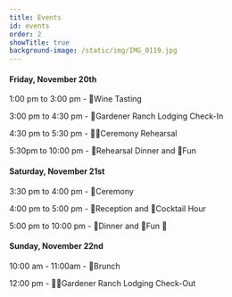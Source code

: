 ```yaml
---
title: Events
id: events
order: 2
showTitle: true
background-image: /static/img/IMG_0119.jpg
---
```

#### **Friday, November 20th**

1:00 pm to 3:00 pm - 🚂Wine Tasting

3:00 pm to 4:30 pm - 🏡Gardener Ranch Lodging Check-In

4:30 pm to 5:30 pm - 🧑‍🎓Ceremony Rehearsal

5:30pm to 10:00 pm - 🌮Rehearsal Dinner and 💃Fun

#### **Saturday, November 21st**

3:30 pm to 4:00 pm - 💍Ceremony

4:00 pm to 5:00 pm - 🎊Reception and 🍾Cocktail Hour

5:00 pm to 10:00 pm - 🍕Dinner and 🕺Fun 🌭

#### **Sunday, November 22nd**

10:00 am - 11:00am - 🥂Brunch

12:00 pm - 💁‍♀️Gardener Ranch Lodging Check-Out
